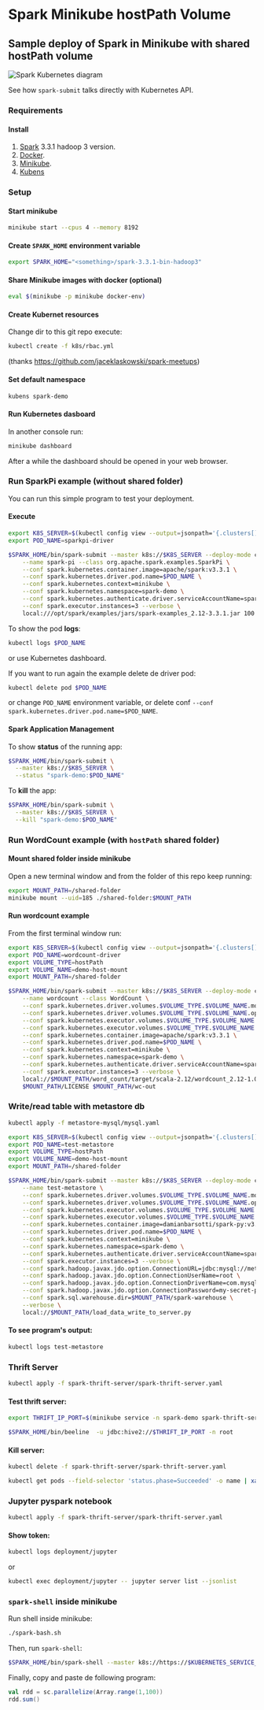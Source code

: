 # Spark Minikube hostPath Volume

## Sample deploy of Spark in Minikube with shared hostPath volume

![Spark Kubernetes diagram](https://spark.apache.org/docs/3.3.1/img/k8s-cluster-mode.png)

See how `spark-submit` talks directly with Kubernetes API.

### Requirements

#### Install

1. [Spark](https://spark.apache.org/docs/3.3.1/#downloading) 3.3.1 hadoop 3 version.
1. [Docker](https://docs.docker.com/get-docker/).
1. [Minikube](https://minikube.sigs.k8s.io/docs/start/).
1. [Kubens](https://github.com/ahmetb/kubectx#installation)

### Setup

#### Start minikube

```sh
minikube start --cpus 4 --memory 8192
```

#### Create `SPARK_HOME` environment variable

```sh
export SPARK_HOME="<something>/spark-3.3.1-bin-hadoop3"
```

#### Share Minikube images with docker (optional)

```sh
eval $(minikube -p minikube docker-env)
```

#### Create Kubernet resources

Change dir to this git repo execute:

```sh
kubectl create -f k8s/rbac.yml
```
(thanks https://github.com/jaceklaskowski/spark-meetups)

#### Set default namespace

```sh
kubens spark-demo
```

#### Run Kubernetes dasboard

In another console run:
```sh
minikube dashboard
```
After a while the dashboard should be opened in your web browser.

### Run SparkPi example (without shared folder)

You can run this simple program to test your deployment.

#### Execute

```sh
export K8S_SERVER=$(kubectl config view --output=jsonpath='{.clusters[].cluster.server}')
export POD_NAME=sparkpi-driver
```
```sh
$SPARK_HOME/bin/spark-submit --master k8s://$K8S_SERVER --deploy-mode cluster \
    --name spark-pi --class org.apache.spark.examples.SparkPi \
    --conf spark.kubernetes.container.image=apache/spark:v3.3.1 \
    --conf spark.kubernetes.driver.pod.name=$POD_NAME \
    --conf spark.kubernetes.context=minikube \
    --conf spark.kubernetes.namespace=spark-demo \
    --conf spark.kubernetes.authenticate.driver.serviceAccountName=spark \
    --conf spark.executor.instances=3 --verbose \
    local:///opt/spark/examples/jars/spark-examples_2.12-3.3.1.jar 100
```

To show the pod **logs**:
```sh
kubectl logs $POD_NAME
```
or use Kubernetes dashboard.

If you want to run again the example delete de driver pod:
```sh
kubectl delete pod $POD_NAME
```
or change `POD_NAME` environment variable, or delete conf `--conf spark.kubernetes.driver.pod.name=$POD_NAME`.

#### Spark Application Management

To show **status** of the running app:
```sh
$SPARK_HOME/bin/spark-submit \
  --master k8s://$K8S_SERVER \
  --status "spark-demo:$POD_NAME"
```

To **kill** the app:
```sh
$SPARK_HOME/bin/spark-submit \
  --master k8s://$K8S_SERVER \
  --kill "spark-demo:$POD_NAME"
```

### Run WordCount example (with `hostPath` shared folder)

#### Mount shared folder inside minikube

Open a new terminal window and from the folder of this repo keep running:
```sh
export MOUNT_PATH=/shared-folder
minikube mount --uid=185 ./shared-folder:$MOUNT_PATH
```

#### Run wordcount example

From the first terminal window run:

```sh
export K8S_SERVER=$(kubectl config view --output=jsonpath='{.clusters[].cluster.server}')
export POD_NAME=wordcount-driver
export VOLUME_TYPE=hostPath
export VOLUME_NAME=demo-host-mount
export MOUNT_PATH=/shared-folder
```

```sh
$SPARK_HOME/bin/spark-submit --master k8s://$K8S_SERVER --deploy-mode cluster \
    --name wordcount --class WordCount \
    --conf spark.kubernetes.driver.volumes.$VOLUME_TYPE.$VOLUME_NAME.mount.path=$MOUNT_PATH \
    --conf spark.kubernetes.driver.volumes.$VOLUME_TYPE.$VOLUME_NAME.options.path=$MOUNT_PATH \
    --conf spark.kubernetes.executor.volumes.$VOLUME_TYPE.$VOLUME_NAME.mount.path=$MOUNT_PATH \
    --conf spark.kubernetes.executor.volumes.$VOLUME_TYPE.$VOLUME_NAME.options.path=$MOUNT_PATH \
    --conf spark.kubernetes.container.image=apache/spark:v3.3.1 \
    --conf spark.kubernetes.driver.pod.name=$POD_NAME \
    --conf spark.kubernetes.context=minikube \
    --conf spark.kubernetes.namespace=spark-demo \
    --conf spark.kubernetes.authenticate.driver.serviceAccountName=spark \
    --conf spark.executor.instances=3 --verbose \
    local://$MOUNT_PATH/word_count/target/scala-2.12/wordcount_2.12-1.0.jar \
    $MOUNT_PATH/LICENSE $MOUNT_PATH/wc-out
```

### Write/read table with metastore db

```sh
kubectl apply -f metastore-mysql/mysql.yaml
```

```sh
export K8S_SERVER=$(kubectl config view --output=jsonpath='{.clusters[].cluster.server}')
export POD_NAME=test-metastore
export VOLUME_TYPE=hostPath
export VOLUME_NAME=demo-host-mount
export MOUNT_PATH=/shared-folder
```

```sh
$SPARK_HOME/bin/spark-submit --master k8s://$K8S_SERVER --deploy-mode cluster \
    --name test-metastore \
    --conf spark.kubernetes.driver.volumes.$VOLUME_TYPE.$VOLUME_NAME.mount.path=$MOUNT_PATH \
    --conf spark.kubernetes.driver.volumes.$VOLUME_TYPE.$VOLUME_NAME.options.path=$MOUNT_PATH \
    --conf spark.kubernetes.executor.volumes.$VOLUME_TYPE.$VOLUME_NAME.mount.path=$MOUNT_PATH \
    --conf spark.kubernetes.executor.volumes.$VOLUME_TYPE.$VOLUME_NAME.options.path=$MOUNT_PATH \
    --conf spark.kubernetes.container.image=damianbarsotti/spark-py:v3.3.1.0 \
    --conf spark.kubernetes.driver.pod.name=$POD_NAME \
    --conf spark.kubernetes.context=minikube \
    --conf spark.kubernetes.namespace=spark-demo \
    --conf spark.kubernetes.authenticate.driver.serviceAccountName=spark \
    --conf spark.executor.instances=3 --verbose \
    --conf spark.hadoop.javax.jdo.option.ConnectionURL=jdbc:mysql://metastore-db/metastore \
    --conf spark.hadoop.javax.jdo.option.ConnectionUserName=root \
    --conf spark.hadoop.javax.jdo.option.ConnectionDriverName=com.mysql.cj.jdbc.Driver \
    --conf spark.hadoop.javax.jdo.option.ConnectionPassword=my-secret-pw \
    --conf spark.sql.warehouse.dir=$MOUNT_PATH/spark-warehouse \
    --verbose \
    local://$MOUNT_PATH/load_data_write_to_server.py
```

#### To see program's output:
```sh
kubectl logs test-metastore
```

### Thrift Server

```sh
kubectl apply -f spark-thrift-server/spark-thrift-server.yaml
```

#### Test thrift server:

```sh
export THRIFT_IP_PORT=$(minikube service -n spark-demo spark-thrift-server --url | cut -d/ -f 3)
```

```sh
$SPARK_HOME/bin/beeline  -u jdbc:hive2://$THRIFT_IP_PORT -n root
```

#### Kill server:

```sh
kubectl delete -f spark-thrift-server/spark-thrift-server.yaml
```
```sh
kubectl get pods --field-selector 'status.phase=Succeeded' -o name | xargs minikube kubectl -- delete
```

### Jupyter pyspark notebook

```sh
kubectl apply -f spark-thrift-server/spark-thrift-server.yaml
```

#### Show token:

```sh
kubectl logs deployment/jupyter
```
or

```sh
kubectl exec deployment/jupyter -- jupyter server list --jsonlist
```

### `spark-shell` inside minikube

Run shell inside minikube:
```sh
./spark-bash.sh
```

Then, run `spark-shell`:
```sh
$SPARK_HOME/bin/spark-shell --master k8s://https://$KUBERNETES_SERVICE_HOST:$KUBERNETES_SERVICE_PORT --conf spark.driver.host=$SPARK_DRIVER_BIND_ADDRESS --conf spark.kubernetes.container.image=apache/spark:v3.3.1 --conf spark.kubernetes.context=minikube --conf spark.kubernetes.namespace=spark-demo  --verbose
```

Finally, copy and paste de following program:
```scala
val rdd = sc.parallelize(Array.range(1,100))
rdd.sum()
```
